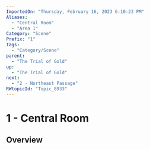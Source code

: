```yaml
---
ImportedOn: "Thursday, February 16, 2023 6:10:23 PM"
Aliases:
  - "Central Room"
  - "Area 1"
Category: "Scene"
Prefix: "1"
Tags:
  - "Category/Scene"
parent:
  - "The Trial of Gold"
up:
  - "The Trial of Gold"
next:
  - "2 - Northeast Passage"
RWtopicId: "Topic_8933"
---
```

# 1 - Central Room
## Overview
